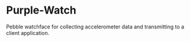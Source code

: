 Purple-Watch
============

Pebble watchface for collecting accelerometer data and transmitting to a client application.
